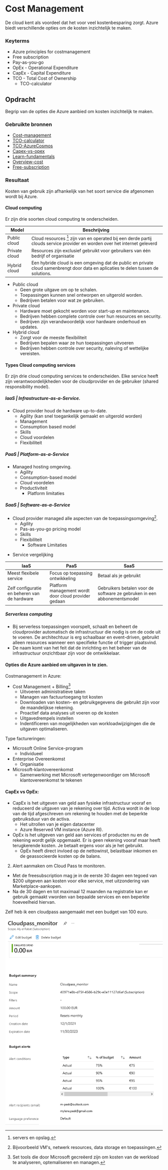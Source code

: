 # Cost Management
De cloud kent als voordeel dat het voor veel kostenbesparing zorgt. Azure biedt verschillende opties om de kosten inzichtelijk te maken. 

### Keyterms
* Azure principles for costmanagement
* Free subscription
* Pay-as-you-go
* OpEx - Operational Expenditure
* CapEx - Capital Expenditure
* TCO - Total Cost of Ownership
    * TCO-calculator

## Opdracht
Begrip van de opties die Azure aanbied om kosten inzichtelijk te maken.

### Gebruikte bronnen
- [Cost-management](https://azure.microsoft.com/en-us/services/cost-management/#overview)
- [TCO-calculator](https://azure.microsoft.com/en-us/pricing/tco/calculator/)
- [TCO-AzureCosmos](https://docs.microsoft.com/en-us/azure/cosmos-db/total-cost-ownership)
- [Capex-vs-opex](https://www.azureguru.org/capex-vs-opex/)
- [Learn-fundamentals](https://docs.microsoft.com/en-us/learn/modules/fundamental-azure-concepts/)
- [Overview-cost](https://docs.microsoft.com/en-us/azure/cost-management-billing/cost-management-billing-overview)
- [Free-subscription](https://docs.microsoft.com/nl-nl/azure/cost-management-billing/manage/create-free-services)


### Resultaat
Kosten van gebruik zijn afhankelijk van het soort service die afgenomen wordt bij Azure. 

#### Cloud computing
Er zijn drie soorten cloud computing te onderscheiden.

| Model | Beschrijving |
| -------| ------- |
| Public cloud | Cloud resources [^1] zijn van en operated bij een derde partij clouds service provider en worden over het internet geleverd | 
| Private cloud | Resources zijn exclusief gebruikt voor gebruikers van één bedrijf of organisatie |
| Hybrid cloud | Een hybride cloud is een omgeving dat de public en private cloud samenbrengt door data en aplicaties te delen tussen de solutions. |

- Public cloud
    - Geen grote uitgave om op te schalen.
    - Toepassingen kunnen snel ontworpen en uitgerold worden. 
    - Bedrijven betalen voor wat ze gebruiken.
- Private cloud 
    - Hardware moet gekocht worden voor start-up en maintenance.
    - Bedrijven hebben complete controle over hun resources en security.
    - Bedrijven zijn verandwoordelijk voor hardware onderhoud en updates.
- Hybrid cloud 
    - Zorgt voor de meeste flexibiliteit
    - Bedrijven bepalen waar ze hun toepassingen uitvoeren
    - Bedrijven hebben controle over security, naleving of wettelijke vereisten. 
[^1]: servers en opslag. 

#### Types Cloud computing services
Er zijn drie cloud computing services te onderscheiden. Elke service heeft zijn verantwoordelijkheden voor de cloudprovider en de gebruiker (shared responsibility model).

##### IaaS | Infrastructure-as-a-Service.
* Cloud provider houd de hardware up-to-date.
    * Agility (kan snel toegankelijk gemaakt en uitgerold worden)
    * Management
    * Consumption based model
    * Skills
    * Cloud voordelen
    * Flexibiliteit

##### PaaS | Platform-as-a-Service
* Managed hosting omgeving. 
    * Agility
    * Consumption-based model
    * Cloud voordelen
    * Productiviteit
        * Platform limitaties

##### SaaS | Software-as-a-Service
* Cloud provider managed alle aspecten van de toepassingsomgeving[^2].
    * Agility
    * Pas-as-you-go pricing model
    * Skills
    * Flexibiliteit
        * Software Limitaties

[^2]: Bijvoorbeeld VM's, netwerk resources, data storage en toepassingen. 

* Service vergelijking

| IaaS | PaaS | SaaS |
| --------- | ------- | ------- |
| Meest flexibele service | Focus op toepassing ontwikkeling | Betaal als je gebruikt |
| Zelf configuratie en beheren van de hardware | Platform management wordt door cloud provider gedaan | Gebruikers betalen voor de software ze gebruken in een abbonementsmodel |

##### Serverless computing 
* Bij serverless toepassingen voorspelt, schaalt en beheert de cloudprovider automatisch de infrastructuur die nodig is om de code uit te voeren. De architechtuur is erg schaalbaar en event-driven, gebruikt alleen resources wanneer een specifieke functie of trigger plaatsvind. 
* De naam komt van het feit dat de inrichting en het beheer van de infrastructuur onzichtbaar zijn voor de ontwikkelaar. 

#### Opties die Azure aanbied om uitgaven in te zien. 
Costmanagement in Azure:
* Cost Management + Billing[^3]
    * Uitvoeren administratieve taken
    * Managen van factuurtoegang tot kosten
    * Downloaden van kosten- en gebruikgegevens die gebruikt zijn voor de maandelijkse rekening.
    * Proactief data analyses uit voeren op de kosten
    * Uitgavedrempels instellen
    * Indentificeren van mogelijkheden van workloadwijzigingen die de uitgaven optimaliseren. 

[^3]: Set tools die door Microsoft gecreëerd zijn om kosten van de werkload te analyseren, optemaliseren en managen.

Type factureringen:
* Microsoft Online Service-program
    * Individueel
* Enterprise Overeenkomst
    * Organisatie
* Microsoft-klantovereenkomst
    * Samenwerking met Microsoft vertegenwoordiger om Microsoft klantovereenkomst te tekenen

#### CapEx vs OpEx:
* CapEx is het uitgeven van geld aan fysieke infrastructuur vooraf en reduceerd de uitgaven van je rekening over tijd. Activa wordt in de loop van de tijd afgeschreven om rekening te houden met de beperkte gebruiksduur van de activa. 
    * Het uitrollen van je eigen datacenter 
    * Azure Reserved VM instance (Azure RI).
* OpEx is het uitgeven van geld aan services of producten nu en de rekening wordt gelijk opgemaakt. Er is geen rekening vooraf maar heeft terugkerende kosten. Je betaalt ergens voor als je het gebruikt. 
    * OpEx heeft direct invloed op de nettowinst, belastbaar inkomen en de geassocieerde kosten op de balans. 





2. Alert aanmaken om Cloud Pass te monitoren. 
* Met de freesubscription mag je in de eerste 30 dagen een tegoed van $200 uitgeven aan kosten voor elke service, met uitzondering van Marketplace-aankopen. 
* Na de 30 dagen en tot maximaal 12 maanden na registratie kan er gebruik gemaakt vworden van bepaalde services en een beperkte hoeveelheid hiervan.

Zelf heb ik een cloudpass aangemaakt met een budget van 100 euro.

![cloudpass-monitor](../00_includes/02_Cloud_01/cloudpass-monitor.png)